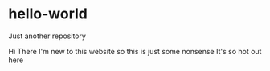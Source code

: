 # hello-world
Just another repository

Hi There
I'm new to this website so this is just some 
nonsense
It's so hot out here
